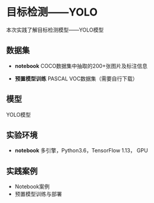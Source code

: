   # 目标检测——YOLO
  
  本次实践了解目标检测模型——YOLO模型
  
  ## 数据集
  - **notebook**
  COCO数据集中抽取的200+张图片及标注信息
  
  - **预置模型训练**
  PASCAL VOC数据集（需要自行下载）
  
  ## 模型
  YOLO模型
  
  ## 实验环境
  - **notebook**
  多引擎，Python3.6，TensorFlow 1.13， GPU
  
  ## 实践案例
  
 - Notebook案例
 - 预置模型训练与部署
 
 
  
